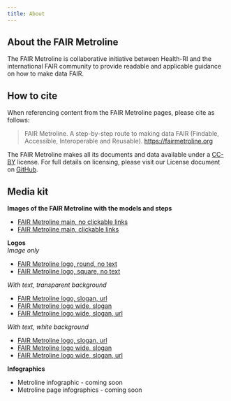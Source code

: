 ```yaml
---
title: About
---
```


## About the FAIR Metroline
The FAIR Metroline is collaborative initiative between Health-RI and the international FAIR community to provide readable and applicable guidance on how to make data FAIR.

## How to cite
When referencing content from the FAIR Metroline pages, please cite as follows:

> FAIR Metroline. A step-by-step route to making data FAIR (Findable, Accessible, Interoperable and Reusable). https://fairmetroline.org

The FAIR Metroline makes all its documents and data available under a [CC-BY](https://creativecommons.org/licenses/by/4.0/) license. For full details on licensing, please visit our License document on [GitHub](https://github.com/Health-RI/The-FAIR-Metroline/LICENSE.txt).


## Media kit
**Images of the FAIR Metroline with the models and steps**
<script src="{{ '/assets/js/downloadMetroline.js' | relative_url }}"></script>
* <a href="#" onclick="downloadMetrolineSVG({ stripAnchors: true }); return false;">FAIR Metroline main, no clickable links</a>
* <a href="#" onclick="downloadMetrolineSVG({ stripAnchors: false }); return false;">FAIR Metroline main, clickable links</a>

**Logos**<br>
_Image only_
* [FAIR Metroline logo, round, no text]({{site.baseurl}}/assets/img/main_logo.png)
* [FAIR Metroline logo, square, no text]({{site.baseurl}}/assets/img/main_logo_square.png)

_With text, transparent background_
* [FAIR Metroline logo, slogan, url]({{site.baseurl}}/assets/img/media_kit/transp_main_logo_text_url.png)
* [FAIR Metroline logo wide, slogan]({{site.baseurl}}/assets/img/media_kit/transp_main_logo_wide_text.png)
* [FAIR Metroline logo wide, slogan, url]({{site.baseurl}}/assets/img/media_kit/transp_main_logo_wide_text_url.png)

_With text, white background_
* [FAIR Metroline logo, slogan, url]({{site.baseurl}}/assets/img/media_kit/white_main_logo_text_url.png)
* [FAIR Metroline logo wide, slogan]({{site.baseurl}}/assets/img/media_kit/white_main_logo_wide_text.png)
* [FAIR Metroline logo wide, slogan, url]({{site.baseurl}}/assets/img/media_kit/white_main_logo_wide_text_url.png)

**Infographics**
* Metroline infographic - coming soon
* Metroline page infographics - coming soon







